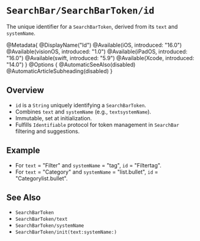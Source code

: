 # ``SearchBar/SearchBarToken/id``

The unique identifier for a `SearchBarToken`, derived from its `text` and `systemName`.

@Metadata{
    @DisplayName("Id")
    @Available(iOS, introduced: "16.0")
    @Available(visionOS, introduced: "1.0")
    @Available(iPadOS, introduced: "16.0")
    @Available(swift, introduced: "5.9")
    @Available(Xcode, introduced: "14.0")
}
@Options {
    @AutomaticSeeAlso(disabled)
    @AutomaticArticleSubheading(disabled)
}

## Overview

- `id` is a `String` uniquely identifying a `SearchBarToken`.
- Combines `text` and `systemName` (e.g., `textsystemName`).
- Immutable, set at initialization.
- Fulfills `Identifiable` protocol for token management in `SearchBar` filtering and suggestions.

## Example

- For `text` = "Filter" and `systemName` = "tag", `id` = "Filtertag".
- For `text` = "Category" and `systemName` = "list.bullet", `id` = "Categorylist.bullet".

## See Also

- ``SearchBarToken``
- ``SearchBarToken/text``
- ``SearchBarToken/systemName``
- ``SearchBarToken/init(text:systemName:)``

